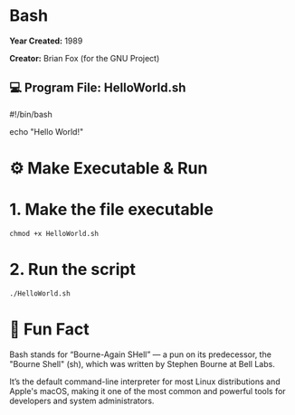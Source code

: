 # Bash

**Year Created:** 1989

**Creator:** Brian Fox (for the GNU Project)

## 💻 Program File: HelloWorld.sh

#!/bin/bash

echo "Hello World!"


# ⚙️ Make Executable & Run

# 1. Make the file executable
```
chmod +x HelloWorld.sh
```
# 2. Run the script
```
./HelloWorld.sh
```


# 🧠 Fun Fact

Bash stands for “Bourne-Again SHell” — a pun on its predecessor, the "Bourne Shell" (sh), which was written by Stephen Bourne at Bell Labs.

It’s the default command-line interpreter for most Linux distributions and Apple's macOS, making it one of the most common and powerful tools for developers and system administrators.